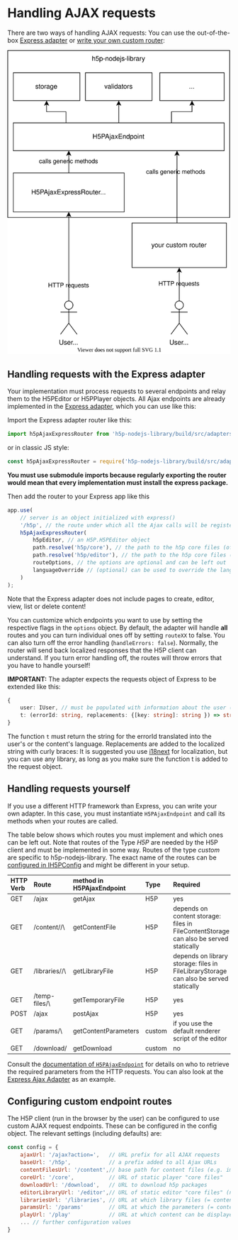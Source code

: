 # Handling AJAX requests

There are two ways of handling AJAX requests: You can use the out-of-the-box [Express adapter](ajax-endpoints.md#handling-requests-with-the-express-adapter) or [write your own custom router](ajax-endpoints.md#handling-requests-yourself):

![diagram of the architecture of the H5P Ajax endpoint](.gitbook/assets/ajax-endpoint-architecture.svg)

## Handling requests with the Express adapter

Your implementation must process requests to several endpoints and relay them to the H5PEditor or H5PPlayer objects. All Ajax endpoints are already implemented in the [Express adapter](https://github.com/Lumieducation/H5P-Private/tree/4119bad329f48195a023360ce2c65892cd631c7e/src/adapters/H5PAjaxRouter/H5PAjaxExpressRouter.ts), which you can use like this:

Import the Express adapter router like this:

```typescript
import h5pAjaxExpressRouter from 'h5p-nodejs-library/build/src/adapters/H5PAjaxRouter/H5PAjaxExpressRouter';
```

or in classic JS style:

```javascript
const h5pAjaxExpressRouter = require('h5p-nodejs-library/build/src/adapters/H5PAjaxRouter/H5PAjaxExpressRouter');
```

**You must use submodule imports because regularly exporting the router would mean that every implementation must install the express package.**

Then add the router to your Express app like this

```javascript
app.use(
    // server is an object initialized with express()
    '/h5p', // the route under which all the Ajax calls will be registered
    h5pAjaxExpressRouter(
        h5pEditor, // an H5P.H5PEditor object
        path.resolve('h5p/core'), // the path to the h5p core files (of the player)
        path.resolve('h5p/editor'), // the path to the h5p core files (of the editor)
        routeOptions, // the options are optional and can be left out
        languageOverride // (optional) can be used to override the language used by i18next http middleware
    )
);
```

Note that the Express adapter does not include pages to create, editor, view, list or delete content!

You can customize which endpoints you want to use by setting the respective flags in the `options` object. By default, the adapter will handle **all** routes and you can turn individual ones off by setting `routeXX` to false. You can also turn off the error handling \(`handleErrors: false`\). Normally, the router will send back localized responses that the H5P client can understand. If you turn error handling off, the routes will throw errors that you have to handle yourself!

**IMPORTANT:** The adapter expects the requests object of Express to be extended like this:

```typescript
{
    user: IUser, // must be populated with information about the user (mostly id and access rights)
    t: (errorId: string, replacements: {[key: string]: string }) => string
}
```

The function `t` must return the string for the errorId translated into the user's or the content's language. Replacements are added to the localized string with curly braces:  It is suggested you use [i18next](https://www.i18next.com/) for localization, but you can use any library, as long as you make sure the function t is added to the request object.

## Handling requests yourself

If you use a different HTTP framework than Express, you can write your own adapter. In this case, you must instantiate `H5PAjaxEndpoint` and call its methods when your routes are called.

The table below shows which routes you must implement and which ones can be left out. Note that routes of the Type _H5P_ are needed by the H5P client and must be implemented in some way. Routes of the type _custom_ are specific to h5p-nodejs-library. The exact name of the routes can be [configured in IH5PConfig](ajax-endpoints.md#configuring-custom-endpoint-routes) and might be different in your setup.

| HTTP Verb | Route | method in H5PAjaxEndpoint | Type | Required |
| :--- | :--- | :--- | :--- | :--- |
| GET | /ajax | getAjax | H5P | yes |
| GET | /content/\/\ | getContentFile | H5P | depends on content storage: files in FileContentStorage can also be served statically |
| GET | /libraries/\/\ | getLibraryFile | H5P | depends on library storage: files in FileLibraryStorage can also be served statically |
| GET | /temp-files/\ | getTemporaryFile | H5P | yes |
| POST | /ajax | postAjax | H5P | yes |
| GET | /params/\ | getContentParameters | custom | if you use the default renderer script of the editor |
| GET | /download\/ | getDownload | custom | no |

Consult the [documentation of `H5PAjaxEndpoint`](https://github.com/Lumieducation/H5P-Private/tree/4119bad329f48195a023360ce2c65892cd631c7e/src/H5PAjaxEndpoint.ts) for details on who to retrieve the required parameters from the HTTP requests. You can also look at the [Express Ajax Adapter](https://github.com/Lumieducation/H5P-Private/tree/4119bad329f48195a023360ce2c65892cd631c7e/src/adapters/H5PAjaxRouter/H5PAjaxExpressController.ts) as an example.

## Configuring custom endpoint routes

The H5P client \(run in the browser by the user\) can be configured to use custom AJAX request endpoints. These can be configured in the config object. The relevant settings \(including defaults\) are:

```javascript
const config = {
    ajaxUrl: '/ajax?action=',   // URL prefix for all AJAX requests
    baseUrl: '/h5p',            // a prefix added to all Ajax URLs
    contentFilesUrl: '/content',// base path for content files (e.g. images, video)
    coreUrl: '/core',           // URL of static player "core files"
    downloadUrl: '/download',   // URL to download h5p packages
    editorLibraryUrl: '/editor',// URL of static editor "core files" (not the content types!)
    librariesUrl: '/libraries', // URL at which library files (= content types) can be retrieved
    paramsUrl: '/params'        // URL at which the parameters (= content.json) of content can be retrieved
    playUrl: '/play'            // URL at which content can be displayed
    ... // further configuration values
}
```

